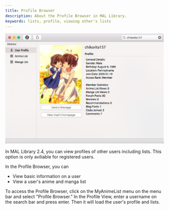 ```yaml
---
title: Profile Browser
description: About the Profile Browser in MAL Library.
keywords: lists, profile, viewing other's lists
---
```

![](profilebrowser.jpg)

In MAL Library 2.4, you can view profiles of other users including lists. This option is only aviliable for registered users.

In the Profile Browser, you can
* View basic information on a user
* View a user's anime and manga list

To access the Profile Browser, click on the MyAnimeList menu on the menu bar and select "Profile Browser." In the Profile View, enter a username on the search bar and press enter. Then it will load the user's profile and lists.
